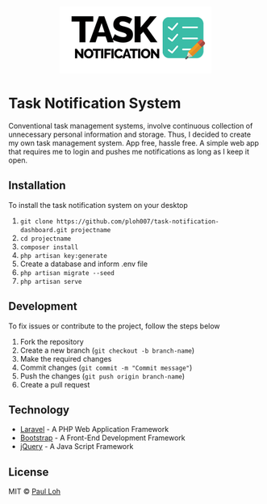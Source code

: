 <div style="text-align:center"><img src ="readme/logo.png" /></div>

# Task Notification System
Conventional task management systems, involve continuous collection of unnecessary personal information and storage. Thus, I decided to create my own task management system. App free, hassle free. A simple web app that requires me to login and pushes me notifications as long as I keep it open. 

## Installation
To install the task notification system on your desktop

1. `git clone https://github.com/ploh007/task-notification-dashboard.git projectname`
2. `cd projectname`
3. `composer install`
4. `php artisan key:generate`
5. Create a database and inform .env file
6. `php artisan migrate --seed`
7. `php artisan serve`

## Development
To fix issues or contribute to the project, follow the steps below
 
1. Fork the repository
2. Create a new branch (`git checkout -b branch-name`)
3. Make the required changes
4. Commit changes (`git commit -m "Commit message"`)
5. Push the changes (`git push origin branch-name`)
6. Create a pull request

## Technology
* [Laravel](https://laravel.com/) - A PHP Web Application Framework
* [Bootstrap](http://getbootstrap.com/) - A Front-End Development Framework
* [jQuery](https://jquery.com/) - A Java Script Framework

## License
MIT © [Paul Loh](http://paulloh.com)